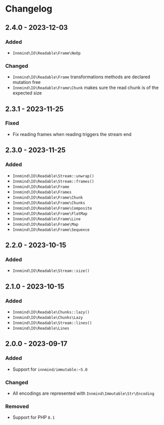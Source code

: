 # Changelog

## 2.4.0 - 2023-12-03

### Added

- `Innmind\IO\Readable\Frame\NoOp`

### Changed

- `Innmind\IO\Readable\Frame` transformations methods are declared mutation free
- `Innmind\IO\Readable\Frame\Chunk` makes sure the read chunk is of the expected size

## 2.3.1 - 2023-11-25

### Fixed

- Fix reading frames when reading triggers the stream end

## 2.3.0 - 2023-11-25

### Added

- `Innmind\IO\Readable\Stream::unwrap()`
- `Innmind\IO\Readable\Stream::frames()`
- `Innmind\IO\Readable\Frame`
- `Innmind\IO\Readable\Frames`
- `Innmind\IO\Readable\Frame\Chunk`
- `Innmind\IO\Readable\Frame\Chunks`
- `Innmind\IO\Readable\Frame\Composite`
- `Innmind\IO\Readable\Frame\FlatMap`
- `Innmind\IO\Readable\Frame\Line`
- `Innmind\IO\Readable\Frame\Map`
- `Innmind\IO\Readable\Frame\Sequence`

## 2.2.0 - 2023-10-15

### Added

- `Innmind\IO\Readable\Stream::size()`

## 2.1.0 - 2023-10-15

### Added

- `Innmind\IO\Readable\Chunks::lazy()`
- `Innmind\IO\Readable\Chunks\Lazy`
- `Innmind\IO\Readable\Stream::lines()`
- `Innmind\IO\Readable\Lines`

## 2.0.0 - 2023-09-17

### Added

- Support for `innmind/immutable:~5.0`

### Changed

- All encodings are represented with `Innmind\Immutable\Str\Encoding`

### Removed

- Support for PHP `8.1`
